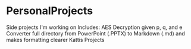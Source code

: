 # PersonalProjects
Side projects I'm working on
Includes:
    AES Decryption given p, q, and e
    Converter full directory from PowerPoint (.PPTX) to Markdown (.md) and makes formatting clearer
    Kattis Projects